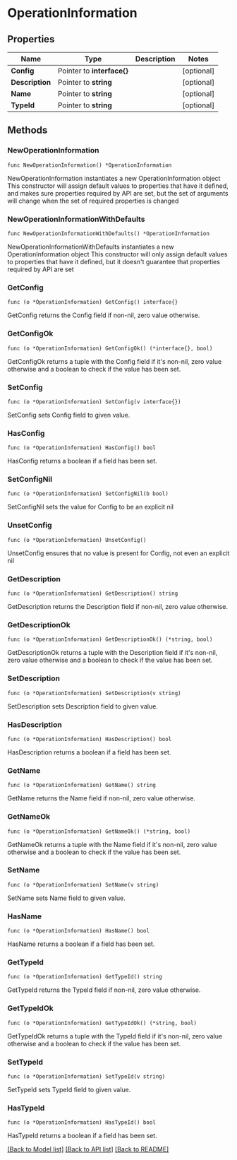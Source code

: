 # OperationInformation

## Properties

Name | Type | Description | Notes
------------ | ------------- | ------------- | -------------
**Config** | Pointer to **interface{}** |  | [optional] 
**Description** | Pointer to **string** |  | [optional] 
**Name** | Pointer to **string** |  | [optional] 
**TypeId** | Pointer to **string** |  | [optional] 

## Methods

### NewOperationInformation

`func NewOperationInformation() *OperationInformation`

NewOperationInformation instantiates a new OperationInformation object
This constructor will assign default values to properties that have it defined,
and makes sure properties required by API are set, but the set of arguments
will change when the set of required properties is changed

### NewOperationInformationWithDefaults

`func NewOperationInformationWithDefaults() *OperationInformation`

NewOperationInformationWithDefaults instantiates a new OperationInformation object
This constructor will only assign default values to properties that have it defined,
but it doesn't guarantee that properties required by API are set

### GetConfig

`func (o *OperationInformation) GetConfig() interface{}`

GetConfig returns the Config field if non-nil, zero value otherwise.

### GetConfigOk

`func (o *OperationInformation) GetConfigOk() (*interface{}, bool)`

GetConfigOk returns a tuple with the Config field if it's non-nil, zero value otherwise
and a boolean to check if the value has been set.

### SetConfig

`func (o *OperationInformation) SetConfig(v interface{})`

SetConfig sets Config field to given value.

### HasConfig

`func (o *OperationInformation) HasConfig() bool`

HasConfig returns a boolean if a field has been set.

### SetConfigNil

`func (o *OperationInformation) SetConfigNil(b bool)`

 SetConfigNil sets the value for Config to be an explicit nil

### UnsetConfig
`func (o *OperationInformation) UnsetConfig()`

UnsetConfig ensures that no value is present for Config, not even an explicit nil
### GetDescription

`func (o *OperationInformation) GetDescription() string`

GetDescription returns the Description field if non-nil, zero value otherwise.

### GetDescriptionOk

`func (o *OperationInformation) GetDescriptionOk() (*string, bool)`

GetDescriptionOk returns a tuple with the Description field if it's non-nil, zero value otherwise
and a boolean to check if the value has been set.

### SetDescription

`func (o *OperationInformation) SetDescription(v string)`

SetDescription sets Description field to given value.

### HasDescription

`func (o *OperationInformation) HasDescription() bool`

HasDescription returns a boolean if a field has been set.

### GetName

`func (o *OperationInformation) GetName() string`

GetName returns the Name field if non-nil, zero value otherwise.

### GetNameOk

`func (o *OperationInformation) GetNameOk() (*string, bool)`

GetNameOk returns a tuple with the Name field if it's non-nil, zero value otherwise
and a boolean to check if the value has been set.

### SetName

`func (o *OperationInformation) SetName(v string)`

SetName sets Name field to given value.

### HasName

`func (o *OperationInformation) HasName() bool`

HasName returns a boolean if a field has been set.

### GetTypeId

`func (o *OperationInformation) GetTypeId() string`

GetTypeId returns the TypeId field if non-nil, zero value otherwise.

### GetTypeIdOk

`func (o *OperationInformation) GetTypeIdOk() (*string, bool)`

GetTypeIdOk returns a tuple with the TypeId field if it's non-nil, zero value otherwise
and a boolean to check if the value has been set.

### SetTypeId

`func (o *OperationInformation) SetTypeId(v string)`

SetTypeId sets TypeId field to given value.

### HasTypeId

`func (o *OperationInformation) HasTypeId() bool`

HasTypeId returns a boolean if a field has been set.


[[Back to Model list]](../README.md#documentation-for-models) [[Back to API list]](../README.md#documentation-for-api-endpoints) [[Back to README]](../README.md)


